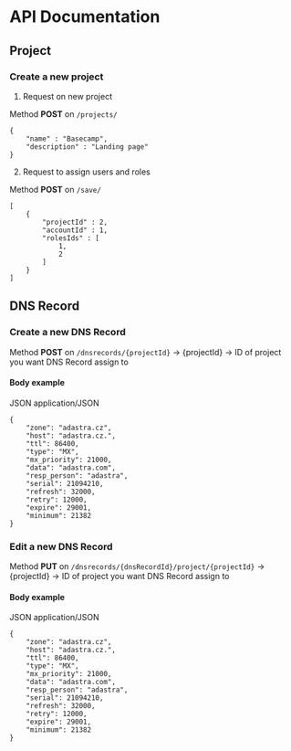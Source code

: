 # API Documentation

## Project

### Create a new project

1. Request on new project

Method **POST** on `/projects/`

```
{
    "name" : "Basecamp",
    "description" : "Landing page"
}
```

2. Request to assign users and roles

Method **POST** on `/save/`

```
[
    {
        "projectId" : 2,
        "accountId" : 1,
        "rolesIds" : [
            1,
            2
        ]
    }
]
```

## DNS Record

### Create a new DNS Record

Method **POST** on `/dnsrecords/{projectId}` -> {projectId} -> ID of project you want DNS Record assign to

#### Body example

JSON application/JSON

```
{
    "zone": "adastra.cz",
    "host": "adastra.cz.",
    "ttl": 86400,
    "type": "MX",
    "mx_priority": 21000,
    "data": "adastra.com",
    "resp_person": "adastra",
    "serial": 21094210,
    "refresh": 32000,
    "retry": 12000,
    "expire": 29001,
    "minimum": 21382
}
```

### Edit a new DNS Record

Method **PUT** on `/dnsrecords/{dnsRecordId}/project/{projectId}` -> {projectId} -> ID of project you want DNS Record assign to

#### Body example

JSON application/JSON

```
{
    "zone": "adastra.cz",
    "host": "adastra.cz.",
    "ttl": 86400,
    "type": "MX",
    "mx_priority": 21000,
    "data": "adastra.com",
    "resp_person": "adastra",
    "serial": 21094210,
    "refresh": 32000,
    "retry": 12000,
    "expire": 29001,
    "minimum": 21382
}
```